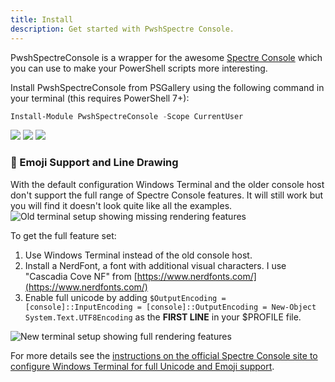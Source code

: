 ```yaml
---
title: Install
description: Get started with PwshSpectre Console.
---
```


PwshSpectreConsole is a wrapper for the awesome [Spectre Console](https://spectreconsole.net/) which you can use to make your PowerShell scripts more interesting.

Install PwshSpectreConsole from PSGallery using the following command in your terminal (this requires PowerShell 7+):

```powershell
Install-Module PwshSpectreConsole -Scope CurrentUser
```

<a class="not-content" href="https://www.powershellgallery.com/packages/PwshSpectreConsole"><img class="not-content" src="https://img.shields.io/powershellgallery/v/PwshSpectreConsole?&color=%238acc00" /></a>
<a class="not-content" href="https://www.powershellgallery.com/packages/PwshSpectreConsole"><img class="not-content" src="https://img.shields.io/powershellgallery/dt/PwshSpectreConsole?&color=%238acc00" /></a>
<a class="not-content" href="https://github.com/ShaunLawrie/PwshSpectreConsole"><img class="not-content" src="https://img.shields.io/github/stars/ShaunLawrie/PwshSpectreConsole?&color=%238acc00" /></a>


### 👻 Emoji Support and Line Drawing

With the default configuration Windows Terminal and the older console host don't support the full range of Spectre Console features. It will still work but you will find it doesn't look quite like all the examples.  
![Old terminal setup showing missing rendering features](/withoutsetup.png)

To get the full feature set:

 1. Use Windows Terminal instead of the old console host.
 2. Install a NerdFont, a font with additional visual characters. I use "Cascadia Cove NF" from [https://www.nerdfonts.com/](https://www.nerdfonts.com/)
 3. Enable full unicode by adding `$OutputEncoding = [console]::InputEncoding = [console]::OutputEncoding = New-Object System.Text.UTF8Encoding` as the **FIRST LINE** in your $PROFILE file.

![New terminal setup showing full rendering features](/withsetup.png)

For more details see the [instructions on the official Spectre Console site to configure Windows Terminal for full Unicode and Emoji support](https://spectreconsole.net/best-practices#configuring-the-windows-terminal-for-unicode-and-emoji-support).  
